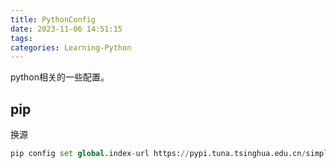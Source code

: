 ```yaml
---
title: PythonConfig
date: 2023-11-06 14:51:15
tags:
categories: Learning-Python
---
```


python相关的一些配置。

<!-- more -->

## pip

换源

```python
pip config set global.index-url https://pypi.tuna.tsinghua.edu.cn/simple
```

